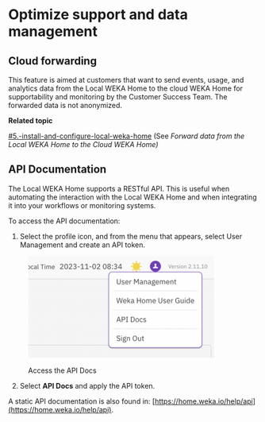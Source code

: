 # Optimize support and data management

## Cloud forwarding

This feature is aimed at customers that want to send events, usage, and analytics data from the Local WEKA Home to the cloud WEKA Home for supportability and monitoring by the Customer Success Team. The forwarded data is not anonymized.

**Related topic**

[#5.-install-and-configure-local-weka-home](local-weka-home-deployment.md#5.-install-and-configure-local-weka-home "mention") (See _Forward data from the Local WEKA Home to the Cloud WEKA Home)_

## API Documentation

The Local WEKA Home supports a RESTful API. This is useful when automating the interaction with the Local WEKA Home and when integrating it into your workflows or monitoring systems.

To access the API documentation:

1. Select the profile icon, and from the menu that appears, select User Management and create an API token.

<figure><img src="../../.gitbook/assets/user-extra-links.png" alt="" width="375"><figcaption><p>Access the API Docs</p></figcaption></figure>

2. Select **API Docs** and apply the API token.

A static API documentation is also found in: [https://home.weka.io/help/api](https://home.weka.io/help/api).
